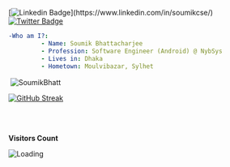 [![Linkedin Badge](https://img.shields.io/badge/-soumikcse-blue?style=social&logo=Linkedin&logoColor=blue&link=[[https://www.linkedin.com/in/soumikcse/](https://www.linkedin.com/in/soumikcse/)](https://www.linkedin.com/in/soumikcse/))](https://www.linkedin.com/in/soumikcse/) [![Twitter Badge](http://img.shields.io/badge/-@soumikbhatt95-1ca0f1?style=social&logo=twitter&logoColor=blue&link=https://twitter.com/soumikbhatt95)](https://twitter.com/soumikbhatt95)
```yaml
-Who am I?:
         - Name: Soumik Bhattacharjee
         - Profession: Software Engineer (Android) @ NybSys
         - Lives in: Dhaka
         - Hometown: Moulvibazar, Sylhet

```
<!-- 

[![LinkedIn Connect](https://img.shields.io/badge/%20-Connect-black?color=3498DB&labelColor=ffffff&logo=linkedin&logoColor=3498DB)](https://www.linkedin.com/in/soumikcse/)   [![Insta Follow](https://img.shields.io/badge/%20-Follow-black?color=d81b60&labelColor=ffffff&logo=instagram&logoColor=d81b60)](https://www.instagram.com/soumik_bhatt)   [![Facebook Follow](https://img.shields.io/badge/%20-Follow-black?color=1976d2&labelColor=ffffff&logo=facebook&logoColor=1976d2)](https://www.facebook.com/soumik.bhattacharjee) [![Questions](https://img.shields.io/badge/%20-Questions-black?color=14171A&labelColor=fff&logo=stackoverflow&logoColor=0c0d0e26)](https://stackoverflow.com/users/6419026/soumik-bhattacharjee) [![HackerRank](http://img.shields.io/badge/%20-Connect-black?color=14171A?color=14171A&labelColor=ffffff&logo=hackerrank&logoColor=2ECC71)](https://www.hackerrank.com/soumikcse07)
-->

<!--
<br />
<br />

**Languages and Tools:**  

<code><img height="20" src="https://raw.githubusercontent.com/github/explore/80688e429a7d4ef2fca1e82350fe8e3517d3494d/topics/android/android.png"></code>
<code><img height="20" src="https://raw.githubusercontent.com/github/explore/80688e429a7d4ef2fca1e82350fe8e3517d3494d/topics/kotlin/kotlin.png"></code>
<code><img height="20" src="https://raw.githubusercontent.com/github/explore/80688e429a7d4ef2fca1e82350fe8e3517d3494d/topics/java/java.png"></code>
<code><img height="20" src="https://raw.githubusercontent.com/github/explore/80688e429a7d4ef2fca1e82350fe8e3517d3494d/topics/flutter/flutter.png"></code>
<code><img height="20" src="https://raw.githubusercontent.com/github/explore/80688e429a7d4ef2fca1e82350fe8e3517d3494d/topics/dart/dart.png"></code>
<code><img height="20" src="https://raw.githubusercontent.com/github/explore/80688e429a7d4ef2fca1e82350fe8e3517d3494d/topics/c/c.png"></code>
<code><img height="20" src="https://raw.githubusercontent.com/github/explore/5c058a388828bb5fde0bcafd4bc867b5bb3f26f3/topics/python/python.png"></code>


<br />
<br />

![](https://github-readme-stats.vercel.app/api?username=SoumikBhatt&count_private=true&show_icons=true&theme=radical)
-->


&nbsp;<img align="center" src="https://github-readme-stats.vercel.app/api?username=SoumikBhatt&count_private=true&show_icons=true&locale=en&theme=vue-dark&background=000000" alt="SoumikBhatt" />

[![GitHub Streak](http://github-readme-streak-stats.herokuapp.com?user=SoumikBhatt&theme=vue-dark)](https://git.io/streak-stats)

<!--
<br />
<br />

<p><img align="center" src="https://github-readme-streak-stats.herokuapp.com/?user=SoumikBhatt&" alt="SoumikBhatt"/></p>
-->

<br />
<br />


**Visitors Count**

<img align="left" src = "https://profile-counter.glitch.me/SoumikBhatt/count.svg" alt ="Loading">

<br />
<br />
